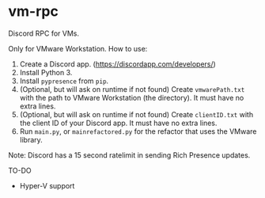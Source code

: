 # vm-rpc
Discord RPC for VMs. 

Only for VMware Workstation.
How to use:
1. Create a Discord app. (https://discordapp.com/developers/)
2. Install Python 3.
3. Install `pypresence` from `pip`.
4. (Optional, but will ask on runtime if not found) Create `vmwarePath.txt` with the path to VMware Workstation (the directory). It must have no extra lines.
5. (Optional, but will ask on runtime if not found) Create `clientID.txt` with the client ID of your Discord app. It must have no extra lines.
6. Run `main.py`, or `mainrefactored.py` for the refactor that uses the VMware library.

Note: Discord has a 15 second ratelimit in sending Rich Presence updates.

TO-DO
* Hyper-V support